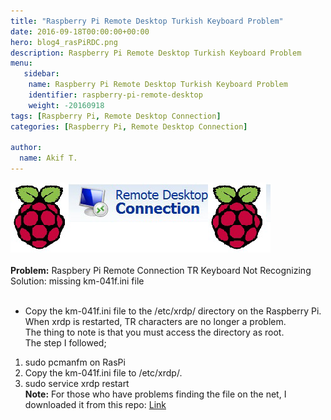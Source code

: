 ```yaml
---
title: "Raspberry Pi Remote Desktop Turkish Keyboard Problem"
date: 2016-09-18T00:00:00+00:00
hero: blog4_rasPiRDC.png
description: Raspberry Pi Remote Desktop Turkish Keyboard Problem
menu:
   sidebar:
    name: Raspberry Pi Remote Desktop Turkish Keyboard Problem
    identifier: raspberry-pi-remote-desktop
    weight: -20160918
tags: [Raspberry Pi, Remote Desktop Connection]
categories: [Raspberry Pi, Remote Desktop Connection]

author:
  name: Akif T.
---
```


![RasPi](blog4_rasPiRDC.png "RasPi")<br>
<br>
**Problem:** Raspbery Pi Remote Connection TR Keyboard Not Recognizing <br>
Solution: missing km-041f.ini file<br>
<br>
- Copy the km-041f.ini file to the /etc/xrdp/ directory on the Raspberry Pi. When xrdp is restarted, TR characters are no longer a problem.<br>
The thing to note is that you must access the directory as root.<br>
The step I followed; <br>
1. sudo pcmanfm on RasPi <br>
2. Copy the km-041f.ini file to /etc/xrdp/.<br>
3. sudo service xrdp restart<br>
**Note:** For those who have problems finding the file on the net, I downloaded it from this repo: [Link](https://github.com/Sighillrob/ulteo4Kode4kids/tree/master/xrdp/instfiles "asd")
